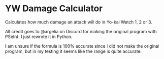 # YW Damage Calculator
Calculates how much damage an attack will do in Yo-kai Watch 1, 2 or 3.

All credit goes to @argelia on Discord for making the original program with PSeInt. I just rewrote it in Python.

I am unsure if the formula is 100% accurate since I did not make the original program, but in my testing it seems like the range is quite accurate.

